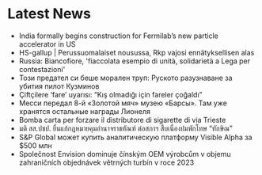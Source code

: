 # Latest News
-  India formally begins construction for Fermilab’s new particle accelerator in US
-  HS-gallup | Perus­suomalaiset nousussa, Rkp vajosi ennätyksellisen alas
-  Russia: Biancofiore, 'fiaccolata esempio di unità, solidarietà a Lega per contestazioni'
-  Този предател си беше морален труп: Руското разузнаване за убития пилот Кузминов
-  Çiftçilere ‘fare’ uyarısı: “Kış olmadığı için fareler çoğaldı”
-  Месси передал 8-й «Золотой мяч» музею «Барсы». Там уже хранятся остальные награды Лионеля
-  Bomba carta per forzare il distributore di sigarette di via Trieste
-  มติ สส.ปชป. ยื่นแก้กฎหมายคุมอำนาจราชทัณฑ์ ต่อสภาฯ สืบเนื่องปมพักโทษ “ทักษิณ”
-  S&P Global может купить аналитическую платформу Visible Alpha за $500 млн
-  Společnost Envision dominuje čínským OEM výrobcům v objemu zahraničních objednávek větrných turbín v roce 2023

